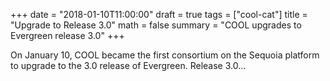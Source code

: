 +++
date = "2018-01-10T11:00:00"
draft = true
tags = ["cool-cat"]
title = "Upgrade to Release 3.0"
math = false
summary = "COOL upgrades to Evergreen release 3.0"
+++

On January 10, COOL became the first consortium on the Sequoia platform to upgrade to the 3.0 release of Evergreen. Release 3.0...